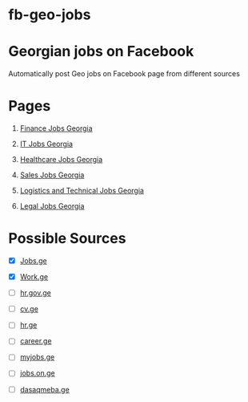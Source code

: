 # fb-geo-jobs


# Georgian jobs on Facebook  


 Automatically post Geo jobs on Facebook page from different sources


 # Pages
 1. [Finance Jobs Georgia](https://www.facebook.com/Finance-Jobs-Georgia-546487785704283/notifications/)  

 
1. [IT Jobs Georgia](https://m.facebook.com/it.jobs.georgia/?ref=m_notif&notif_t=page_fan&notif_id=1513417791792385)  

1. [Healthcare Jobs Georgia](https://www.facebook.com/Healthcare-Jobs-Georgia-2050702558550269/?ref=bookmarks)

1. [Sales Jobs Georgia](https://www.facebook.com/Sales-Jobs-Georgia-1370300953097362/?ref=bookmarks)

1. [Logistics  and Technical Jobs Georgia ](https://www.facebook.com/Logistics-and-Technical-Jobs-Georgia-402984570136030/)


1. [Legal Jobs Georgia](https://www.facebook.com/Legal-Jobs-Georgia-188338208413379/)

# Possible Sources 
- [x]  [Jobs.ge](www.Jobs.ge)
- [x]  [Work.ge](www.work.ge)  
- [ ]  [hr.gov.ge](www.hr.gov.ge)  
- [ ]  [cv.ge](www.cv,ge)  
- [ ]  [hr.ge](www.hr.ge)  
- [ ]  [career.ge](www.career.ge) 
- [ ]  [myjobs.ge](www.myjobs.ge)  
- [ ]  [jobs.on.ge](www.jobs.on.ge)  
- [ ]  [dasaqmeba.ge](www.dasaqmeba.ge)  



